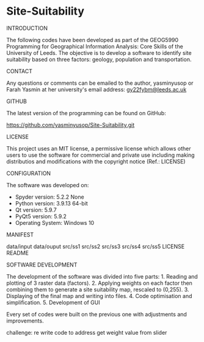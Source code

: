 # Site-Suitability

INTRODUCTION

The following codes have been developed as part of the GEOG5990 Programming for Geographical Information Analysis: Core Skills of the University of Leeds. The objective is to develop a software to identify site suitability based on three factors: geology, population and transportation.  

CONTACT

Any questions or comments can be emailed to the author, yasminyusop or Farah Yasmin at her university's email address: gy22fybm@leeds.ac.uk

GITHUB

The latest version of the programming can be found on GitHub:

https://github.com/yasminyusop/Site-Suitability.git

LICENSE

This project uses an MIT license, a permissive license which allows other users to use the software for commercial and private use including making distributios and modifications with the copyright notice (Ref.: LICENSE)

CONFIGURATION

The software was developed on:
* Spyder version: 5.2.2 None
* Python version: 3.9.13 64-bit
* Qt version: 5.9.7
* PyQt5 version: 5.9.2
* Operating System: Windows 10

MANIFEST

data/input 
data/ouput
src/ss1
src/ss2
src/ss3
src/ss4
src/ss5
LICENSE
README

SOFTWARE DEVELOPMENT

The development of the software was divided into five parts: 
	1. Reading and plotting of 3 raster data (factors).
	2. Applying weights on each factor then combining them to generate a site 		suitability map, rescaled to (0,255).
	3. Displaying of the final map and writing into files.
	4. Code optimisation and simplification.
	5. Development of GUI

Every set of codes were built on the previous one with adjustments and improvements.

challenge:
re write code to address get weight value from slider